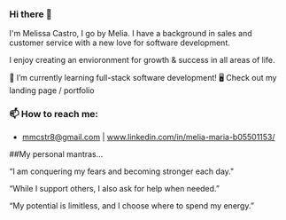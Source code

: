 ### Hi there 👋
I'm Melissa Castro, I go by Melia. I have a background in sales and customer service with a new love for software development.

I enjoy creating an envioronment for growth & success in all areas of life.

🌱 I’m currently learning full-stack software development!
🖥 Check out my landing page / portfolio

### 📫 How to reach me: 
- mmcstr8@gmail.com | www.linkedin.com/in/melia-maria-b05501153/

<!--
**Melia88/Melia88** is a ✨ _special_ ✨ repository because its `README.md` (this file) appears on your GitHub profile.

### About Me

- 💬 I enjoy meeting new people and being exposed to new experiences
- 🤔 I’m looking for help with growing my skills and abilities in software development
- 🏕 I love sunny days and am 100% ready for good hiking, paddle boarding, camping & outdoor adventures
- 😄 Music, singing and spending time doing new things with my daughter absolutly light me up inside
- ⚡ Fun fact about me: My birthday is 8/8/88 and my daughters is 11/7/11 (she was so close! lol)
-->

##My personal mantras...

“I am conquering my fears and becoming stronger each day."

“While I support others, I also ask for help when needed.”

“My potential is limitless, and I choose where to spend my energy.”

